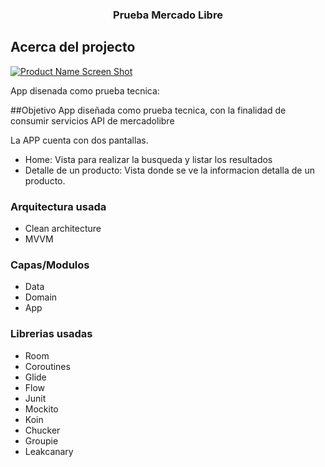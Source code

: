 <div id="top"></div>

<!-- PROJECT LOGO -->
<div align="center">
<h3 align="center">Prueba Mercado Libre</h3>
</div>


<!-- ABOUT THE PROJECT -->
## Acerca del projecto

[![Product Name Screen Shot][product-screenshot]]()

App disenada como prueba tecnica:

##Objetivo
App diseñada como prueba tecnica, con la finalidad de consumir servicios API de mercadolibre

La APP cuenta con dos pantallas.
* Home: Vista para realizar la busqueda y listar los resultados
* Detalle de un producto: Vista donde se ve la informacion detalla de un producto.


### Arquitectura usada
* Clean architecture
* MVVM

### Capas/Modulos
* Data
* Domain
* App


### Librerias usadas
* Room
* Coroutines
* Glide
* Flow
* Junit
* Mockito
* Koin
* Chucker
* Groupie
* Leakcanary

<!-- GETTING STARTED -->


<!-- IMAGES -->
[product-screenshot]: images/screenshot.png